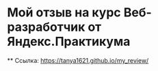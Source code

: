 # Мой отзыв на курс Веб-разработчик от Яндекс.Практикума
 
** Ссылка: https://tanya1621.github.io/my_review/
